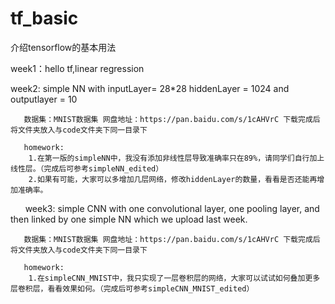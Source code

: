 # tf_basic
介绍tensorflow的基本用法

week1：hello tf,linear regression

week2: simple NN 
       with inputLayer= 28*28 hiddenLayer = 1024 and outputlayer = 10
       
       数据集：MNIST数据集 网盘地址：https://pan.baidu.com/s/1cAHVrC 下载完成后将文件夹放入与code文件夹下同一目录下
       
       homework:
        1.在第一版的simpleNN中，我没有添加非线性层导致准确率只在89%，请同学们自行加上线性层。（完成后可参考simpleNN_edited）
        2.如果有可能，大家可以多增加几层网络，修改hiddenLayer的数量，看看是否还能再增加准确率。
       
week3: simple CNN 
       with one convolutional layer, one pooling layer, and then linked by one simple NN which we upload last week.
       
       数据集：MNIST数据集 网盘地址：https://pan.baidu.com/s/1cAHVrC 下载完成后将文件夹放入与code文件夹下同一目录下
       
       homework:
        1.在simpleCNN_MNIST中，我只实现了一层卷积层的网络，大家可以试试如何叠加更多层卷积层，看看效果如何。（完成后可参考simpleCNN_MNIST_edited）
